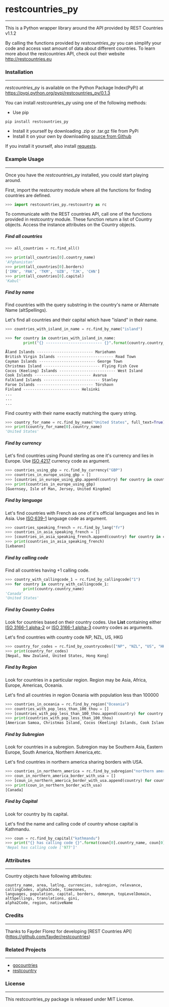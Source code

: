 # restcountries_py
***
This is a Python wrapper library around the API provided by REST Countries v1.1.2

By calling the functions provided by *restcountries_py* you can simplify your code and access vast amount of data
about different countries. To learn more about the restcountries API, check out their website http://restcountries.eu

### Installation
***
*restcountries_py* is available on the Python Package Index(PyPi) at https://pypi.python.org/pypi/restcountries_py/0.1.3

You can install *restcountries_py* using one of the following methods:

+ Use pip

```
pip install restcountries_py
```

+ Install it yourself by downloading .zip or .tar.gz file from PyPi
+ Install it on your own by downloading [source from Github](https://github.com/99darshan/restcountries_py)

If you install it yourself, also install [requests](http://www.python-requests.org/en/latest/).

### Example Usage
***

Once you have the *restcountries_py* installed, you could start playing around.

First, import the restcountry module where all the functions for finding countries are defined.

```python
>>> import restcountries_py.restcountry as rc
```

To communicate with the REST countries API, call one of the functions provided in restcountry module. These
function return a list of Country objects. Access the instance attributes on the Country objects.

##### Find all countries

```python
>>> all_countries = rc.find_all()

>>> print(all_countries[0].country_name)
'Afghanistan'
>>> print(all_countries[0].borders)
['IRN', 'PAK', 'TKM', 'UZB', 'TJK', 'CHN']
>>> print(all_countries[0].capital)
'Kabul'
```

##### Find by name

Find countries with the query substring in the country's name or Alternate Name (altSpellings).

Let's find all countries and their capital which have "island" in their name.

```python
>>> countries_with_island_in_name = rc.find_by_name("island")

>>> for country in countries_with_island_in_name:
	    print("{} ------------------------- {}".format(country.country_name, country.capital))

Åland Islands ------------------------- Mariehamn
British Virgin Islands ------------------------- Road Town
Cayman Islands ------------------------- George Town
Christmas Island ------------------------- Flying Fish Cove
Cocos (Keeling) Islands ------------------------- West Island
Cook Islands ------------------------- Avarua
Falkland Islands ------------------------- Stanley
Faroe Islands ------------------------- Tórshavn
Finland ------------------------- Helsinki
...
...
...
```

Find country with their name exactly matching the query string.

```python
>>> country_for_name = rc.find_by_name("United States", full_text=True)
>>> print(country_for_name[0].country_name)
'United States'
```

##### Find by currency

Let's find countries using Pound sterling as one it's currency and lies in Europe.
Use [ISO 4217](https://en.wikipedia.org/wiki/ISO_4217) currency code as argument.

```python
>>> countries_using_gbp = rc.find_by_currency("GBP")
>>> countries_in_europe_using_gbp = []
>>> [countries_in_europe_using_gbp.append(country) for country in countries_using_gbp if country.region == "Europe"]
>>> print(countries_in_europe_using_gbp)
[Guernsey, Isle of Man, Jersey, United Kingdom]
```

##### Find by language

Let's find countries with French as one of it's official languages and lies in Asia.
Use [ISO 639-1](https://en.wikipedia.org/wiki/List_of_ISO_639-1_codes) language code as argument.

```python
>>> countries_speaking_french = rc.find_by_lang("fr")
>>> countries_in_asia_speaking_french = []
>>> [countries_in_asia_speaking_french.append(country) for country in countries_speaking_french if country.region == "Asia"]
>>> print(countries_in_asia_speaking_french)
[Lebanon]
```

##### Find by calling code

Find all countries having +1 calling code.

```python
>>> country_with_callingcode_1 = rc.find_by_callingcode("1")
>>> for country in country_with_callingcode_1:
        print(country.country_name)
'Canada'
'United States'
```

##### Find by Country Codes

Look for countries based on their country codes. 
Use __List__ containing either [ISO 3166-1 alpha-2](https://en.wikipedia.org/wiki/ISO_3166-1_alpha-2) or [ISO 3166-1 alpha-3](https://en.wikipedia.org/wiki/ISO_3166-1_alpha-3) country codes as arguments.

Let's find countries with country code NP, NZL, US, HKG

```python
>>> country_for_codes = rc.find_by_countrycodes(["NP", "NZL", "US", "HKG"])
>>> print(country_for_codes)
[Nepal, New Zealand, United States, Hong Kong]
```

##### Find by Region

Look for countries in a particular region. Region may be Asia, Africa, Europe, Americas, Oceania.

Let's find all countries in region Oceania with population less than 100000

```python
>>> countries_in_oceania = rc.find_by_region("Oceania")
>>> countries_with_pop_less_than_100_thou = []
>>> [countries_with_pop_less_than_100_thou.append(country) for country in countries_in_oceania if country.population < 100000]
>>> print(countries_with_pop_less_than_100_thou)
[American Samoa, Christmas Island, Cocos (Keeling) Islands, Cook Islands, Marshall Islands, Nauru, Niue, Norfolk Island, Northern Mariana Islands, Palau, Pitcairn Islands, Tokelau, Tuvalu, Wallis and Futuna]
```

##### Find by Subregion

Look for countries in a subregion. Subregion may be Southern Asia, Eastern Europe, South America, Northern America,etc.

Let's find countries in northern america sharing borders with USA.

```python
>>> countries_in_northern_america = rc.find_by_subregion("northern america")
>>> coun_in_northern_america_border_with_usa = []
>>> [coun_in_northern_america_border_with_usa.append(country) for country in countries_in_northern_america if "USA" in country.borders]
>>> print(coun_in_northern_border_with_usa)
[Canada]
```

##### Find by Capital

Look for country by its capital.

Let's find the name and calling code of country whose capital is Kathmandu.

```python
>>> coun = rc.find_by_capital("kathmandu")
>>> print("{} has calling code {}".format(coun[0].country_name, coun[0].callingCodes))
'Nepal has calling code ['977']'
```

### Attributes 
***
Country objects have following attributes:

```
country_name, area, latlng, currencies, subregion, relevance, callingCodes, alpha3Code, timezones, 
languages, population, capital, borders, demonym, topLevelDomain, altSpellings, translations, gini,
alpha2Code, region, nativeName
```

### Credits
***
Thanks to Fayder Florez for developing [REST Countries API] (https://github.com/fayder/restcountries)


### Related Projects
***
+ [gocountries](https://github.com/alediaferia/gocountries)
+ [restcountry](https://github.com/davidesantangelo/restcountry)

### License
***
This restcountries_py package is released under MIT License.